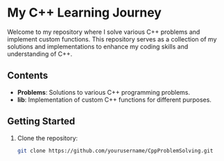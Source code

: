 # My C++ Learning Journey

Welcome to my repository where I solve various C++ problems and implement custom functions. This repository serves as a collection of my solutions and implementations to enhance my coding skills and understanding of C++.

## Contents

- **Problems**: Solutions to various C++ programming problems.
- **lib**: Implementation of custom C++ functions for different purposes.

## Getting Started

1. Clone the repository:
   ```bash
   git clone https://github.com/yourusername/CppProblemSolving.git
